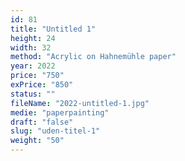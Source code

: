 ```yaml
---
id: 81
title: "Untitled 1"
height: 24
width: 32
method: "Acrylic on Hahnemühle paper"
year: 2022
price: "750"
exPrice: "850"
status: ""
fileName: "2022-untitled-1.jpg"
medie: "paperpainting"
draft: "false"
slug: "uden-titel-1"
weight: "50"
---
```

